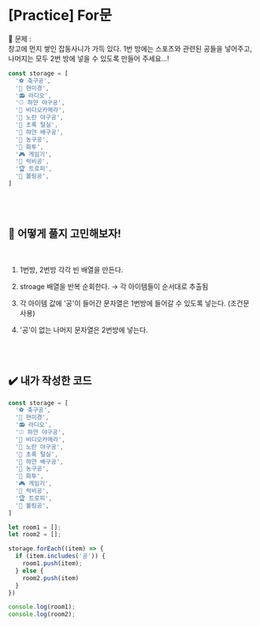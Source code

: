 
# [Practice] For문

💙 문제 :  
창고에 먼지 쌓인 잡동사니가 가득 있다.
1번 방에는 스포츠와 관련된 공들을 넣어주고, 나머지는 모두 2번 방에 넣을 수 있도록 만들어 주세요...!

```javascript
const storage = [
  '⚽ 축구공',
  '🔬 현미경',
  '📻 라디오',
  '⚾ 하얀 야구공',
  '🎥 비디오카메라',
  '🥎 노란 야구공',
  '🧶 초록 털실',
  '🏐 햐얀 배구공',
  '🏀 농구공',
  '🎴 화투',
  '🎮 게임기',
  '🏈 럭비공',
  '🏆 트로피',
  '🎱 볼링공',
]
```

<br>
<br>

## 🤔 어떻게 풀지 고민해보자!

<br>

1. 1번방, 2번방 각각 빈 배열을 만든다.
2. stroage 배열을 반복 순회한다. → 각 아이템들이 순서대로 추출됨

3. 각 아이템 값에 '공'이 들어간 문자열은 1번방에 들어갈 수 있도록 넣는다. (조건문 사용)

4. '공'이 없는 나머지 문자열은 2번방에 넣는다.

<br>
<br>

## ✔️ 내가 작성한 코드

```javascript
const storage = [
  '⚽ 축구공',
  '🔬 현미경',
  '📻 라디오',
  '⚾ 하얀 야구공',
  '🎥 비디오카메라',
  '🥎 노란 야구공',
  '🧶 초록 털실',
  '🏐 햐얀 배구공',
  '🏀 농구공',
  '🎴 화투',
  '🎮 게임기',
  '🏈 럭비공',
  '🏆 트로피',
  '🎱 볼링공',
]

let room1 = [];
let room2 = [];

storage.forEach((item) => {
  if (item.includes('공')) {
    room1.push(item);
  } else {
    room2.push(item)
  }
})

console.log(room1);
console.log(room2);
```

